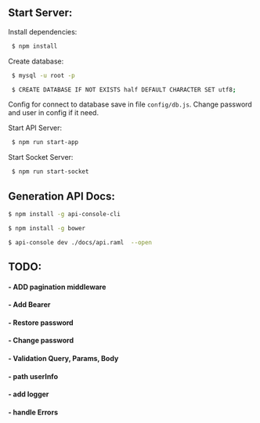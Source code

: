 ## Start Server:

Install dependencies:

```sh
 $ npm install
```

Create database:
```sh
 $ mysql -u root -p
```
```sh
 $ CREATE DATABASE IF NOT EXISTS half DEFAULT CHARACTER SET utf8;
```

Config for connect to database save in file `config/db.js`.
Change password and user in config if it need.

 Start API Server:
```sh
 $ npm run start-app
```

  Start Socket Server:
```sh
 $ npm run start-socket
```


## Generation API Docs:

```sh
$ npm install -g api-console-cli
```

```sh
$ npm install -g bower
```

```sh
$ api-console dev ./docs/api.raml  --open
```

## TODO:
#### - ADD pagination middleware
#### - Add Bearer
#### - Restore password
#### - Change password
#### - Validation Query, Params, Body
#### - path userInfo
#### - add logger
#### - handle Errors

